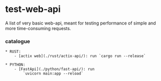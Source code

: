 # test-web-api

A list of very basic web-api, meant for testing performance of simple and more time-consuming requests.

### catalogue

    * RUST:
        - [actix web](./rust/actix-api/): run `cargo run --release`
        
    * PYTHON:
        - [FastApi](./python/fast-api/): run
            `uvicorn main:app --reload`